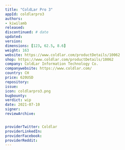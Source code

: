 ```yaml
---
title: "ColdLar Pro 3"
appId: coldlarpro3
authors:
- kiwilamb
released: 
discontinued: # date
updated:
version:
dimensions: [123, 62.5, 8.6]
weight: 163
website: https://www.coldlar.com/productDetails/10062
shop: https://www.coldlar.com/productDetails/10062
company: ColdLar Information Technology Co.
companywebsite: https://www.coldlar.com/
country: CH
price: 620USD
repository: 
issue:
icon: coldlarpro3.png
bugbounty:
verdict: wip
date: 2021-07-10
signer:
reviewArchive:


providerTwitter: Coldlar
providerLinkedIn: 
providerFacebook: 
providerReddit: 
---
```


